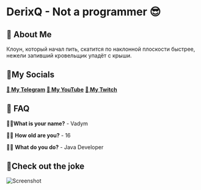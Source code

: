 
# **DerixQ - Not a programmer 😎**
## 🚀 About Me
Клоун, который начал пить, скатится по наклонной плоскости быстрее, нежели запивший кровельщик упадёт с крыши.


## 💼My Socials 

[**🤡 My Telegram**](https://t.me/dquash)
[**🤡 My YouTube**](https://www.youtube.com/channel/UCtVb8YBb8FOQCIaOphySfUQ)
[**🤡 My Twitch**](https://www.twitch.tv/derixq)

## 📃 FAQ

👩‍💻**What is your name?** - Vadym

👩‍💻 **How old are you?** - 16

👩‍💻 **What do you do?** - Java Developer
## 🤣Check out the joke

![Screenshot](https://media.discordapp.net/attachments/1109884955774963772/1240303856253014067/1533805069_31.jpeg?ex=6646127b&is=6644c0fb&hm=8026ebf1b289475fd21666f6cf1fc8493638211cdf9ea3ce17ea4f5219966802&=&format=webp&width=750&height=670)
